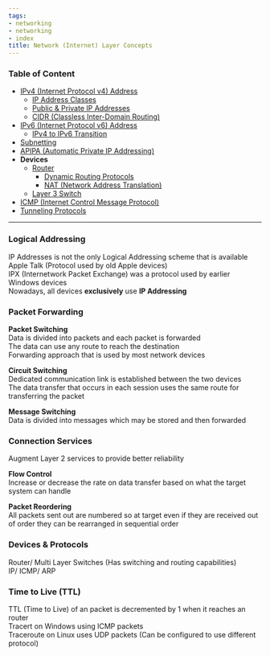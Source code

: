 ```yaml
---
tags:
- networking
- networking
- index
title: Network (Internet) Layer Concepts
---
```


### Table of Content

* [IPv4 (Internet Protocol v4) Address](ipv4-internet-protocol-v4-address.md)
	* [IP Address Classes](ip-address-classes.md)
	* [Public & Private IP Addresses](public-and-private-ip-addresses.md)
	* [CIDR (Classless Inter-Domain Routing)](cidr-classless-inter-domain-routing.md)
* [IPv6 (Internet Protocol v6) Address](ipv6-internet-protocol-v6-address.md)
	* [IPv4 to IPv6 Transition](ipv4-to-ipv6-transition.md)
* [Subnetting](subnetting.md)
* [APIPA (Automatic Private IP Addressing)](apipa-automatic-private-ip-addressing.md)
* **Devices**
	* [Router](../../network-infrastructure/router.md)
		* [Dynamic Routing Protocols](dynamic-routing-protocols.md)
		* [NAT (Network Address Translation)](nat-network-address-translation.md)
	* [Layer 3 Switch](../../network-infrastructure/layer-3-switch.md)
* [ICMP (Internet Control Message Protocol)](internet-control-message-protocol-icmp.md)
* [Tunneling Protocols](tunneling-protocols.md)

---

### Logical Addressing

IP Addresses is not the only Logical Addressing scheme that is available  
Apple Talk (Protocol used by old Apple devices)  
IPX (Internetwork Packet Exchange) was a protocol used by earlier Windows devices  
Nowadays, all devices **exclusively** use **IP Addressing**

### Packet Forwarding

**Packet Switching**  
Data is divided into packets and each packet is forwarded  
The data can use any route to reach the destination  
Forwarding approach that is used by most network devices

**Circuit Switching**  
Dedicated communication link is established between the two devices  
The data transfer that occurs in each session uses the same route for transferring the packet

**Message Switching**  
Data is divided into messages which may be stored and then forwarded

### Connection Services

Augment Layer 2 services to provide better reliability

**Flow Control**  
Increase or decrease the rate on data transfer based on what the target system can handle  

**Packet Reordering**  
All packets sent out are numbered so at target even if they are received out of order they can be rearranged in sequential order

### Devices & Protocols

Router/ Multi Layer Switches (Has switching and routing capabilities)  
IP/ ICMP/ ARP

### Time to Live (TTL)

TTL (Time to Live) of an packet is decremented by 1 when it reaches an router  
Tracert on Windows using ICMP packets  
Traceroute on Linux uses UDP packets (Can be configured to use different protocol)
